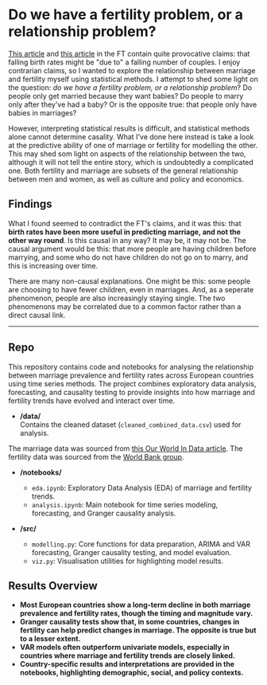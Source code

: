 # Do we have a fertility problem, or a relationship problem?

[This article](https://www.ft.com/content/43e2b4f6-5ab7-4c47-b9fd-d611c36dad74) and [this article](https://www.ft.com/content/cef1c8b4-b278-425a-88b4-99d37bd4439b) in the FT contain quite provocative claims: that falling birth rates might be "due to" a falling number of couples. I enjoy contrarian claims, so I wanted to explore the relationship between marriage and fertility myself using statistical methods. I attempt to shed some light on the question: _do we have a fertility problem, or a relationship problem_? Do people only get married because they want babies? Do people to marry only after they've had a baby? Or is the opposite true: that people only have babies in marriages?

However, interpreting statistical results is difficult, and statistical methods alone cannot determine casality. What I've done here instead is take a look at the predictive ability of one of marriage or fertility for modelling the other. This may shed som light on aspects of the relationship between the two, although it will not tell the entire story, which is undoubtedly a complicated one. Both fertility and marriage are subsets of the general relationship between men and women, as well as culture and policy and economics. 

## Findings

What I found seemed to contradict the FT's claims, and it was this: that **birth rates have been more useful in predicting marriage, and not the other way round**. Is this causal in any way? It may be, it may not be. The causal argument would be this: that more people are having children before marrying, and some who do not have children do not go on to marry, and this is increasing over time.

There are many non-causal explanations. One might be this: some people are choosing to have fewer children, even in marriages. And, as a seperate phenomenon, people are also increasingly staying single. The two phenomenons may be correlated due to a common factor rather than a direct causal link.

---

## Repo
This repository contains code and notebooks for analysing the relationship between marriage prevalence and fertility rates across European countries using time series methods. The project combines exploratory data analysis, forecasting, and causality testing to provide insights into how marriage and fertility trends have evolved and interact over time.

- **/data/**  
  Contains the cleaned dataset (`cleaned_combined_data.csv`) used for analysis.

The marriage data was sourced from [this Our World In Data article](https://ourworldindata.org/marriages-and-divorces#:~:text=Overall%2C%20we%20see%20a%20global,married%20or%20in%20a%20union.).
The fertility data was sourced from the [World Bank group](https://data.worldbank.org/indicator/SP.DYN.TFRT.IN?end=2023&start=1960&view=chart).

- **/notebooks/**  
  - `eda.ipynb`: Exploratory Data Analysis (EDA) of marriage and fertility trends.
  - `analysis.ipynb`: Main notebook for time series modeling, forecasting, and Granger causality analysis.

- **/src/**  
  - `modelling.py`: Core functions for data preparation, ARIMA and VAR forecasting, Granger causality testing, and model evaluation.
  - `viz.py`: Visualisation utilities for highlighting model results.

## Results Overview
- **Most European countries show a long-term decline in both marriage prevalence and fertility rates, though the timing and magnitude vary.**
- **Granger causality tests show that, in some countries, changes in fertility can help predict changes in marriage. The opposite is true but to a lesser extent.**
- **VAR models often outperform univariate models, especially in countries where marriage and fertility trends are closely linked.**
- **Country-specific results and interpretations are provided in the notebooks, highlighting demographic, social, and policy contexts.**
